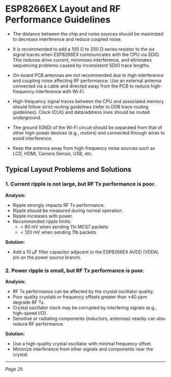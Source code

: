 # ESP8266EX Layout and RF Performance Guidelines

- The distance between the chip and noise sources should be maximized to decrease interference and reduce coupled noise.

- It is recommended to add a 100 Ω to 200 Ω series resistor to the six signal traces when ESP8266EX communicates with the CPU via SDIO. This reduces drive current, minimizes interference, and eliminates sequencing problems caused by inconsistent SDIO trace lengths.

- On-board PCB antennas are not recommended due to high interference and coupling noise affecting RF performance. Use an external antenna connected via a cable and directed away from the PCB to reduce high-frequency interference with Wi-Fi.

- High-frequency signal traces between the CPU and associated memory should follow strict routing guidelines (refer to DDR trace routing guidelines). Clock (CLK) and data/address lines should be routed underground.

- The ground (GND) of the Wi-Fi circuit should be separated from that of other high-power devices (e.g., motors) and connected through wires to avoid interference.

- Keep the antenna away from high-frequency noise sources such as LCD, HDMI, Camera Sensor, USB, etc.

## Typical Layout Problems and Solutions

### 1. Current ripple is not large, but RF Tx performance is poor.

**Analysis:**
- Ripple strongly impacts RF Tx performance.
- Ripple should be measured during normal operation.
- Ripple increases with power.
- Recommended ripple limits:
  - < 80 mV when sending 11n MCS7 packets
  - < 120 mV when sending 11b packets

**Solution:**
- Add a 10 µF filter capacitor adjacent to the ESP8266EX AVDD (VDDA) pin on the power source branch.

### 2. Power ripple is small, but RF Tx performance is poor.

**Analysis:**
- RF Tx performance can be affected by the crystal oscillator quality.
- Poor quality crystals or frequency offsets greater than ±40 ppm degrade RF Tx.
- Crystal oscillator clock may be corrupted by interfering signals (e.g., high-speed I/O).
- Sensitive or radiating components (inductors, antennas) nearby can also reduce RF performance.

**Solution:**
- Use a high-quality crystal oscillator with minimal frequency offset.
- Minimize interference from other signals and components near the crystal.

---

*Page 25*